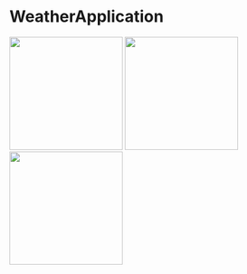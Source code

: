 # WeatherApplication

<img src = "https://user-images.githubusercontent.com/57728209/150789776-4ccbb9db-a6f4-4e9c-99aa-20696839a1d9.png" width = "200" />   <img src = "https://user-images.githubusercontent.com/57728209/150789904-2fbc02bb-70c2-4be8-abef-728b857e50b6.png" width = "200" />      <img src = "https://user-images.githubusercontent.com/57728209/150789998-c9311e30-46b6-4f11-bf45-c395922b3dd2.png" width = "200" /> 
